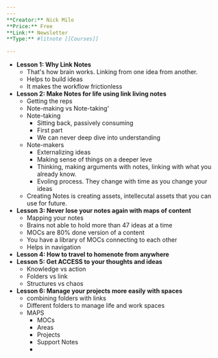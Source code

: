 ```yaml
---
---
**Creator:** Nick Milo
**Price:** Free
**Link:** Newsletter
**Type:** #litnote [[Courses]]

---
```

- **Lesson 1: Why Link Notes**
	- That's how brain works. Linking from one idea from another.
	- Helps to build ideas
	- It makes the workflow frictionless
- **Lesson 2: Make Notes for life using link living notes**
	- Getting the reps
	- Note-making vs Note-taking'
	- Note-taking
		- Sitting back, passively consuming
		- First part
		- We can never deep dive into understanding
	- Note-makers
		- Externalizing ideas
		- Making sense of things on a deeper leve
		- Thinking, making arguments with notes, linking with what you already know. 
		- Evoling process. They change with time as you change your ideas
	- Creating Notes is creating assets, intellecutal assets that you can use for future.
- **Lesson 3: Never lose your notes again with maps of content**
	- Mapping your notes
	- Brains not able to hold more than 47 ideas at a time
	- MOCs are 80% done version of a content
	- You have a library of MOCs connecting to each other
	- Helps in navigation
- **Lesson 4: How to travel to homenote from anywhere**
- **Lesson 5: Get ACCESS to your thoughts and ideas**
	- Knowledge vs action
	- Folders vs link
	- Structures vs chaos
- **Lesson 6: Manage your projects more easily with spaces**
	- combining folders with links
	- Different folders to manage life and work spaces
	- MAPS
		- MOCs
		- Areas
		- Projects
		- Support Notes
		- 